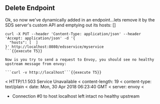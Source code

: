## Delete Endpoint

Ok, so now we've dynamically added in an endpoint...lets remove it by the SDS server's custom API and emptying out its hosts: []

```
curl -X PUT --header 'Content-Type: application/json' --header 'Accept: application/json' -d '{
  "hosts": [  ]
}' http://localhost:8080/edsservice/myservice
```{{execute T5}}

Now is you try to send a request to Envoy, you should see no healthy upstream message from envoy:

```curl -v http://localhost```{{execute T5}}

```
< HTTP/1.1 503 Service Unavailable
< content-length: 19
< content-type: text/plain
< date: Mon, 30 Apr 2018 06:23:40 GMT
< server: envoy
<
* Connection #0 to host localhost left intact
no healthy upstream
```
